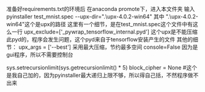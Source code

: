 准备好requirements.txt的环境后
在anaconda promote下，进入本文件夹
输入
pyinstaller test_mnist.spec --upx-dir=".\upx-4.0.2-win64"
其中
".\upx-4.0.2-win64"这个是upx的路径
这里有一个细节，是在test_mnist.spec这个文件中有这么一行
upx_exclude=['_pywrap_tensorflow_internal.pyd']	这个upx是不能压缩此pyd的，程序会发生问题，这个pyd来自于tensorflow安装产生的文件
其他的细节：
upx_args = ['--best']			采用最大压缩，节约最多空间
console=False				因为是gui程序，所以不需要控制台

sys.setrecursionlimit(sys.getrecursionlimit() * 5)
block_cipher = None			#这个是我自己加的，因为pyinstaller最大递归上限不够，所以得自己括，不然程序做不出来

